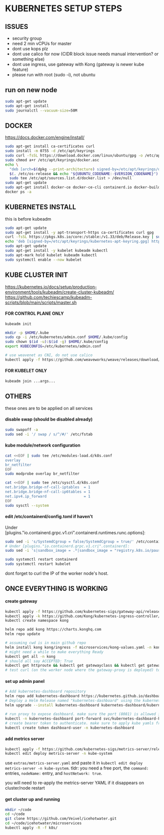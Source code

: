 # KUBERNETES SETUP STEPS

## ISSUES
- security group
- need 2 min vCPUs for master
- dont use kops plz
- dont use calico for now (CIDR block issue needs manual intervention? or something else)
- dont use ingress, use gateway with Kong (gateway is newer kube feature)
- please run with root (sudo -i), not ubuntu
<!-- https://mrmaheshrajput.medium.com/deploy-kubernetes-cluster-on-aws-ec2-instances-f3eeca9e95f1 -->

## run on new node
```sh
sudo apt-get update
sudo apt-get install
sudo journalctl --vacuum-size=50M
```

## DOCKER
https://docs.docker.com/engine/install/

```sh
sudo apt-get install ca-certificates curl
sudo install -m 0755 -d /etc/apt/keyrings
sudo curl -fsSL https://download.docker.com/linux/ubuntu/gpg -o /etc/apt/keyrings/docker.asc
sudo chmod a+r /etc/apt/keyrings/docker.asc
echo \
  "deb [arch=$(dpkg --print-architecture) signed-by=/etc/apt/keyrings/docker.asc] https://download.docker.com/linux/ubuntu \
  $(. /etc/os-release && echo "${UBUNTU_CODENAME:-$VERSION_CODENAME}") stable" | \
  sudo tee /etc/apt/sources.list.d/docker.list > /dev/null
sudo apt-get update
sudo apt-get install docker-ce docker-ce-cli containerd.io docker-buildx-plugin docker-compose-plugin
docker ps -a
```


## KUBERNETES INSTALL
this is before kubeadm

```sh
sudo apt-get update
sudo apt-get install -y apt-transport-https ca-certificates curl gpg
curl -fsSL https://pkgs.k8s.io/core:/stable:/v1.33/deb/Release.key | sudo gpg --dearmor -o /etc/apt/keyrings/kubernetes-apt-keyring.gpg
echo 'deb [signed-by=/etc/apt/keyrings/kubernetes-apt-keyring.gpg] https://pkgs.k8s.io/core:/stable:/v1.33/deb/ /' | sudo tee /etc/apt/sources.list.d/kubernetes.list
sudo apt-get update
sudo apt-get install -y kubelet kubeadm kubectl
sudo apt-mark hold kubelet kubeadm kubectl
sudo systemctl enable --now kubelet
```


## KUBE CLUSTER INIT
https://kubernetes.io/docs/setup/production-environment/tools/kubeadm/create-cluster-kubeadm/
https://github.com/techiescamp/kubeadm-scripts/blob/main/scripts/master.sh

#### FOR CONTROL PLANE ONLY
```sh
kubeadm init

mkdir -p $HOME/.kube
sudo cp -i /etc/kubernetes/admin.conf $HOME/.kube/config
sudo chown $(id -u):$(id -g) $HOME/.kube/config
export KUBECONFIG=/etc/kubernetes/admin.conf

# use weavenet as CNI, do not use calico
kubectl apply -f https://github.com/weaveworks/weave/releases/download/v2.8.1/weave-daemonset-k8s.yaml
```

#### FOR KUBELET ONLY
```sh
kubeadm join ...args...
```

## OTHERS
these ones are to be applied on all services

#### disable swap (should be disabled already)
```sh
sudo swapoff -a
sudo sed -i '/ swap / s/^/#/' /etc/fstab
```

#### kube module/network configuration
```sh
cat <<EOF | sudo tee /etc/modules-load.d/k8s.conf
overlay
br_netfilter
EOF
sudo modprobe overlay br_netfilter

cat <<EOF | sudo tee /etc/sysctl.d/k8s.conf
net.bridge.bridge-nf-call-iptables  = 1
net.bridge.bridge-nf-call-ip6tables = 1
net.ipv4.ip_forward                 = 1
EOF
sudo sysctl --system
```

#### edit /etc/containerd/config.toml if haven't
Under [plugins."io.containerd.grpc.v1.cri".containerd.runtimes.runc.options]:
```sh
sudo sed -i 's/SystemdCgroup = false/SystemdCgroup = true/' /etc/containerd/config.toml
# Under [plugins."io.containerd.grpc.v1.cri".containerd]:
sudo sed -i 's|sandbox_image = .*|sandbox_image = "registry.k8s.io/pause:3.9"|' /etc/containerd/config.toml

sudo systemctl restart containerd
sudo systemctl restart kubelet
```

dont forget to curl the IP of the worker node's host.

## ONCE EVERYTHING IS WORKING

#### create gateway
<!-- https://medium.com/@martin.hodges/using-kong-to-access-kubernetes-services-using-a-gateway-resource-with-no-cloud-provided-8a1bcd396be9 -->
<!-- https://gateway-api.sigs.k8s.io/guides/http-routing/ -->
```sh
kubectl apply -f https://github.com/kubernetes-sigs/gateway-api/releases/download/v1.3.0/standard-install.yaml
kubectl apply -k https://github.com/Kong/kubernetes-ingress-controller/config/crd
kubectl create namespace kong

helm repo add kong https://charts.konghq.com
helm repo update

# assuming cwd is in main github repo
helm install kong kong/ingress -f microservices/kong-values.yaml -n kong
# might need a while to make everything Ready
kubectl get all -n kong
# should all say ACCEPTED: True
kubectl get httproute && kubectl get gatewayclass && kubectl get gateway
# test curl (on the worker node where the gateway-proxy is deployed) to the nodePort

```

#### set up admin panel
```sh
# Add kubernetes-dashboard repository
helm repo add kubernetes-dashboard https://kubernetes.github.io/dashboard/
# Deploy a Helm Release named "kubernetes-dashboard" using the kubernetes-dashboard chart
helm upgrade --install kubernetes-dashboard kubernetes-dashboard/kubernetes-dashboard --create-namespace --namespace kubernetes-dashboard

# run proxy to expose dashboard. make sure the port (8081) is allowed in security group
kubectl -n kubernetes-dashboard port-forward svc/kubernetes-dashboard-kong-proxy 8081:443 --address='0.0.0.0'
# create bearer token to authenticate. make sure to apply kube yamls from microservices/k8s/dashboard
kubectl create token dashboard-user -n kubernetes-dashboard
```

#### add metrics server
```sh
kubectl apply -f https://github.com/kubernetes-sigs/metrics-server/releases/latest/download/components.yaml
kubectl edit deploy metrics-server -n kube-system
```
use `extras/metrics-server.yaml` and paste it in `kubectl edit deploy metrics-server -n kube-system`. tldr: you need a free port, the `command:` entries, `nodeName:` entry, and `hostNetwork: true`.

you will need to re-apply the metrics-server YAML if it disappears on cluster/node restart
<!-- https://kubernetes.io/docs/tasks/run-application/horizontal-pod-autoscale-walkthrough/ -->

#### get cluster up and running
```sh
mkdir ~/code
cd ~/code
git clone https://github.com/Veivel/icehotwater.git
cd ~/code/icehotwater/microservices
kubectl apply -R -f k8s/

